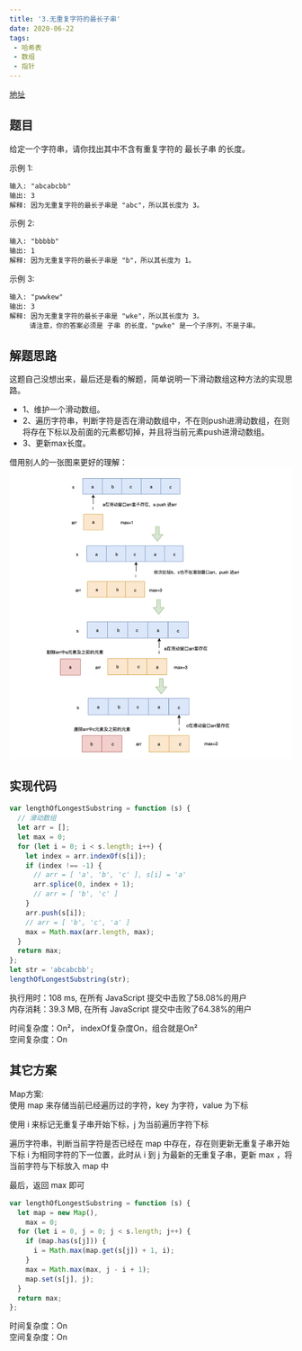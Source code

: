 ```yaml
---
title: '3.无重复字符的最长子串'
date: 2020-06-22
tags:
 - 哈希表
 - 数组
 - 指针
---
```

[地址](https://leetcode-cn.com/problems/longest-substring-without-repeating-characters/)
## 题目
给定一个字符串，请你找出其中不含有重复字符的 最长子串 的长度。

示例 1:
```md
输入: "abcabcbb"
输出: 3 
解释: 因为无重复字符的最长子串是 "abc"，所以其长度为 3。
```
示例 2:
```md
输入: "bbbbb"
输出: 1
解释: 因为无重复字符的最长子串是 "b"，所以其长度为 1。
```
示例 3:
```md
输入: "pwwkew"
输出: 3
解释: 因为无重复字符的最长子串是 "wke"，所以其长度为 3。
     请注意，你的答案必须是 子串 的长度，"pwke" 是一个子序列，不是子串。
```

## 解题思路
这题自己没想出来，最后还是看的解题，简单说明一下滑动数组这种方法的实现思路。
- 1、维护一个滑动数组。
- 2、遍历字符串，判断字符是否在滑动数组中，不在则push进滑动数组，在则将存在下标以及前面的元素都切掉，并且将当前元素push进滑动数组。
- 3、更新max长度。

借用别人的一张图来更好的理解：<br/>
![str](../image/slidearr.png)

## 实现代码
```js
var lengthOfLongestSubstring = function (s) {
  // 滑动数组
  let arr = [];
  let max = 0;
  for (let i = 0; i < s.length; i++) {
    let index = arr.indexOf(s[i]);
    if (index !== -1) {
      // arr = [ 'a', 'b', 'c' ], s[i] = 'a'
      arr.splice(0, index + 1);
      // arr = [ 'b', 'c' ]
    }
    arr.push(s[i]);
    // arr = [ 'b', 'c', 'a' ]
    max = Math.max(arr.length, max);
  }
  return max;
};
let str = 'abcabcbb';
lengthOfLongestSubstring(str);
```
执行用时：108 ms, 在所有 JavaScript 提交中击败了58.08%的用户 <br />
内存消耗：39.3 MB, 在所有 JavaScript 提交中击败了64.38%的用户 <br />

时间复杂度：On²， indexOf复杂度On，组合就是On² <br/>
空间复杂度：On

## 其它方案
Map方案: <br/>
使用 map 来存储当前已经遍历过的字符，key 为字符，value 为下标

使用 i 来标记无重复子串开始下标，j 为当前遍历字符下标

遍历字符串，判断当前字符是否已经在 map 中存在，存在则更新无重复子串开始下标 i 为相同字符的下一位置，此时从 i 到 j 为最新的无重复子串，更新 max ，将当前字符与下标放入 map 中

最后，返回 max 即可
```js
var lengthOfLongestSubstring = function (s) {
  let map = new Map(),
    max = 0;
  for (let i = 0, j = 0; j < s.length; j++) {
    if (map.has(s[j])) {
      i = Math.max(map.get(s[j]) + 1, i);
    }
    max = Math.max(max, j - i + 1);
    map.set(s[j], j);
  }
  return max;
};
```
时间复杂度：On <br/>
空间复杂度：On